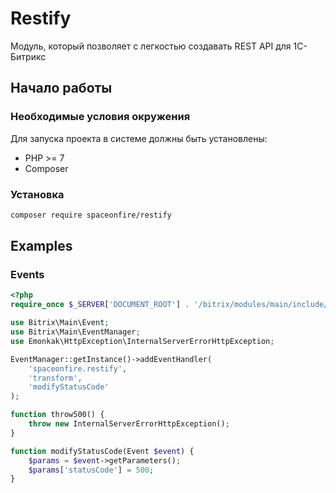 # Restify

Модуль, который позволяет с легкостью создавать REST API для 1С-Битрикс

## Начало работы

### Необходимые условия окружения

Для запуска проекта в системе должны быть установлены:

- PHP >= 7
- Composer

### Установка

```bash
composer require spaceonfire/restify
```

## Examples

### Events

```php
<?php
require_once $_SERVER['DOCUMENT_ROOT'] . '/bitrix/modules/main/include/prolog_before.php';

use Bitrix\Main\Event;
use Bitrix\Main\EventManager;
use Emonkak\HttpException\InternalServerErrorHttpException;

EventManager::getInstance()->addEventHandler(
	'spaceonfire.restify',
	'transform',
	'modifyStatusCode'
);

function throw500() {
	throw new InternalServerErrorHttpException();
}

function modifyStatusCode(Event $event) {
	$params = $event->getParameters();
	$params['statusCode'] = 500;
}
```
